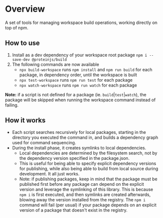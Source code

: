 # Overview

A set of tools for managing workspace build operations, working directly on top of npm.

## How to use

1. Install as a dev dependency of your workspace root package `npm i --save-dev @proteinjs/build`
2. The following commands are now available
    - `npx build-workspace` runs `npm install` and `npm run build` for each package, in dependency order, until the workspace is built
    - `npx test-workspace` runs `npm run test` for each package
    - `npx watch-workspace` runs `npm run watch` for each package

**Note:** if a script is not defined for a package (ie. `build`|`test`|`watch`), the package will be skipped when running the workspace command instead of failing.

## How it works

- Each script searches recursively for local packages, starting in the directory you executed the command in, and builds a dependency graph used for command sequencing.
- During the install phase, it creates symlinks to local dependencies.
    - Local dependencies are determined by the filesystem search, not by the dependency version specified in the package.json.
    - This is useful for being able to specify explicit dependency versions for publishing, while also being able to build from local source during development. It all just works.
    - Note: if publishing packages, keep in mind that the package must be published first before any package can depend on the explicit version and leverage the symlinking of this library. This is because `npm i` is first executed, and then symlinks are created afterwards, blowing away the version installed from the registry. The `npm i` command will fail (per usual) if your package depends on an explicit version of a package that doesn't exist in the registry.